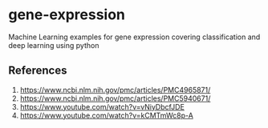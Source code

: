 # gene-expression
Machine Learning examples for gene expression covering classification and deep learning using python

## References 
1. https://www.ncbi.nlm.nih.gov/pmc/articles/PMC4965871/
2. https://www.ncbi.nlm.nih.gov/pmc/articles/PMC5940671/
3. https://www.youtube.com/watch?v=vNiyDbcfJDE
4. https://www.youtube.com/watch?v=kCMTmWc8p-A
